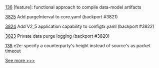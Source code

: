 
[136](https://github.com/hyperledger/iroha-javascript/pull/136) [feature]: functional approach to compile data-model artifacts

[3825](https://github.com/hyperledger/fabric/pull/3825) Add purgeInterval to core.yaml (backport #3821)

[3824](https://github.com/hyperledger/fabric/pull/3824) Add V2_5 application capability to configtx.yaml (backport #3822)

[3823](https://github.com/hyperledger/fabric/pull/3823) Private data purge logging (backport #3820)

[138](https://github.com/hyperledger-labs/yui-ibc-solidity/pull/138) e2e: specify a counterparty's height  instead of source's as packet timeout


[See more >>>](https://start-here.hyperledger.org/pull-requests)
